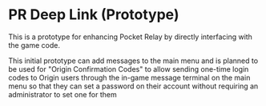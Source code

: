 # PR Deep Link (Prototype)

This is a prototype for enhancing Pocket Relay by directly interfacing with the game code. 

This initial prototype can add messages to the main menu and is planned to be used for "Origin Confirmation Codes" to allow sending 
one-time login codes to Origin users through the in-game message terminal on the main menu so that they can set a password on their account without requiring an administrator to set one for them